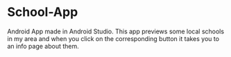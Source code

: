 # School-App
Android App made in Android Studio. This app previews some local schools in my area and when you click on the corresponding button it takes you to an info page about them.
